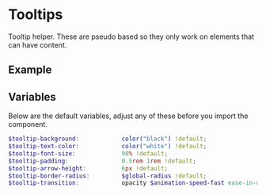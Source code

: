 # Tooltips

Tooltip helper. These are pseudo based so they only work on elements that can have content.

## Example

<script async src="//jsfiddle.net/stuartaccent/6c24xkgz/embed/html,result/"></script>

## Variables

Below are the default variables, adjust any of these before you import the component.

```scss
$tooltip-background:            color("black") !default;
$tooltip-text-color:            color("white") !default;
$tooltip-font-size:             90% !default;
$tooltip-padding:               0.5rem 1rem !default;
$tooltip-arrow-height:          6px !default;
$tooltip-border-radius:         $global-radius !default;
$tooltip-transition:            opacity $animation-speed-fast ease-in-out !default;
```